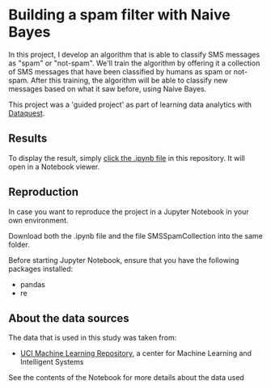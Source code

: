 # Building a spam filter with Naive Bayes

In this project, I develop an algorithm that is able to classify SMS messages as "spam" or "not-spam". We'll train the algorithm by offering it a collection of SMS messages that have been classified by humans as spam or not-spam. After this training, the algorithm will be able to classify new messages based on what it saw before, using Naive Bayes.

This project was a 'guided project' as part of learning data analytics with [Dataquest](https://www.dataquest.io).

## Results

To display the result, simply [click the .ipynb file](https://github.com/jasperquak/winning_jeopardy/blob/main/BuildingSpamFilterNaiveBayes.ipynb) in this repository. It will open in a Notebook viewer.

## Reproduction

In case you want to reproduce the project in a Jupyter Notebook in your own environment.

Download both the .ipynb file and the file SMSSpamCollection into the same folder.

Before starting Jupyter Notebook, ensure that you have the following packages installed:
* pandas
* re

## About the data sources

The data that is used in this study was taken from:
* [UCI Machine Learning Repository](https://archive.ics.uci.edu/ml/datasets/sms+spam+collection), a center for Machine Learning and Intelligent Systems

See the contents of the Notebook for more details about the data used
